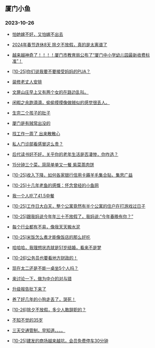 ## 厦门小鱼 
### 2023-10-26

+ [怕她嫁不好，又怕嫁不出去](http://bbs.xmfish.com/read-htm-tid-18094630.html)

+ [2024年春节连休8天 除夕不放假，真的是太离谱了](http://bbs.xmfish.com/read-htm-tid-18094721.html)

+ [越来越神奇了！！！！厦门市教育局公布了“厦门中小学幼儿园最新收费标准”！](http://bbs.xmfish.com/read-htm-tid-18094685.html)

+ [[10-25]你们说我要不要接受妈妈的PUA？](http://bbs.xmfish.com/read-htm-tid-18094719.html)

+ [装修老丈人安排](http://bbs.xmfish.com/read-htm-tid-18094615.html)

+ [文屏山庄早上又有两个女的在路边乱叫。](http://bbs.xmfish.com/read-htm-tid-18094741.html)

+ [闲暇之余跑滴滴，偷偷摸摸像做贼似的感觉很丢人。](http://bbs.xmfish.com/read-htm-tid-18094793.html)

+ [生完二个孩子的肚子](http://bbs.xmfish.com/read-htm-tid-18094937.html)

+ [厦门是有贼常出没的](http://bbs.xmfish.com/read-htm-tid-18094550.html)

+ [找工作一周了 出来散散心](http://bbs.xmfish.com/read-htm-tid-18094652.html)

+ [私人门诊部看感冒这么贵？](http://bbs.xmfish.com/read-htm-tid-18094771.html)

+ [后代读书好不好，关乎你的老年生活是否凄惨，你咋选？](http://bbs.xmfish.com/read-htm-tid-18094813.html)

+ [15分钟三个菜，简简单单又一餐 紫菜蒸肉饼](http://bbs.xmfish.com/read-htm-tid-18094777.html)

+ [[10-25]收入下降，如何各家银行信用卡薅羊毛集合贴，集思广益](http://bbs.xmfish.com/read-htm-tid-18094729.html)

+ [[10-25]十几年老鱼的感慨：怀念曾经的小鱼网](http://bbs.xmfish.com/read-htm-tid-18094989.html)

+ [我一个人吃了41.5中餐](http://bbs.xmfish.com/read-htm-tid-18094774.html)

+ [[10-25]工作日大白天，整个公寓竟然有半个公寓的住户在打游戏过日子](http://bbs.xmfish.com/read-htm-tid-18094889.html)

+ [[10-25]跟我妈说今年年三十不放假了，我妈说:“今年春晚有你？”](http://bbs.xmfish.com/read-htm-tid-18094910.html)

+ [每个行业都有不易，像我天天搬水泥](http://bbs.xmfish.com/read-htm-tid-18094784.html)

+ [[10-25]米饭怎么煮才能像饭店的那么好吃](http://bbs.xmfish.com/read-htm-tid-18094894.html)

+ [哈哈哈，我理想状态就是51岁结婚，看来不是梦](http://bbs.xmfish.com/read-htm-tid-18094947.html)

+ [[10-26]公务员也要看地方财政的！](http://bbs.xmfish.com/read-htm-tid-18095205.html)

+ [现在太二还是不能一桌坐5个人吗？](http://bbs.xmfish.com/read-htm-tid-18095014.html)

+ [来讨论一下，做为中介的对与错](http://bbs.xmfish.com/read-htm-tid-18095109.html)

+ [升级报告批下来了](http://bbs.xmfish.com/read-htm-tid-18095021.html)

+ [养了好几年的小狗走丢了，哭死！](http://bbs.xmfish.com/read-htm-tid-18095013.html)

+ [[10-26]除夕不放假，多少人敢辞职的？](http://bbs.xmfish.com/read-htm-tid-18095300.html)

+ [不知不觉的35岁](http://bbs.xmfish.com/read-htm-tid-18094995.html)

+ [三天交通管制，早知道。。。。](http://bbs.xmfish.com/read-htm-tid-18095233.html)

+ [[10-25]建发的商场越来越坑，会员免费停车30分钟](http://bbs.xmfish.com/read-htm-tid-18095077.html)

